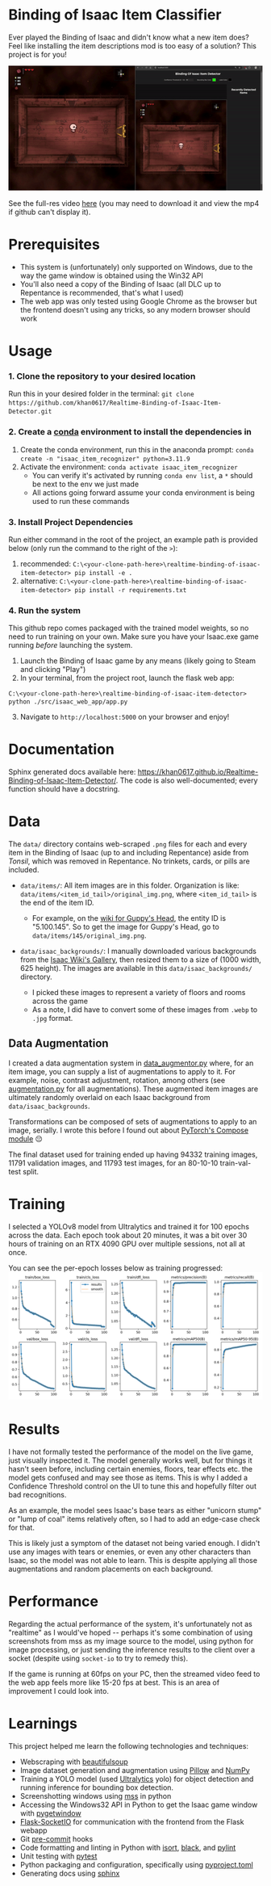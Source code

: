 # Binding of Isaac Item Classifier 
Ever played the Binding of Isaac and didn't know what a new item does? Feel like installing the item descriptions mod is too easy of a solution? This project is for you!

![Demo](./readme_materials/isaac_gif.gif)

See the full-res video [here](./readme_materials/isaac_item_detector_video.mp4) (you may need to download it and view the mp4 if github can't display it).

# Prerequisites
- This system is (unfortunately) only supported on Windows, due to the way the game window is obtained using the Win32 API
- You'll also need a copy of the Binding of Isaac (all DLC up to Repentance is recommended, that's what I used)
- The web app was only tested using Google Chrome as the browser but the frontend doesn't using any tricks, so any modern browser should work

# Usage
### 1. Clone the repository to your desired location
Run this in your desired folder in the terminal: `git clone https://github.com/khan0617/Realtime-Binding-of-Isaac-Item-Detector.git`


### 2. Create a [conda](https://conda.io/projects/conda/en/latest/user-guide/install/index.html) environment to install the dependencies in
1. Create the conda environment, run this in the anaconda prompt: `conda create -n "isaac_item_recognizer" python=3.11.9`
2. Activate the environment: `conda activate isaac_item_recognizer`
    - You can verify it's activated by running `conda env list`, a `*` should be next to the env we just made
    - All actions going forward assume your conda environment is being used to run these commands

### 3. Install Project Dependencies
Run either command in the root of the project, an example path is provided below (only run the command to the right of the `>`):
1. recommended: `C:\<your-clone-path-here>\realtime-binding-of-isaac-item-detector> pip install -e .`
2. alternative: `C:\<your-clone-path-here>\realtime-binding-of-isaac-item-detector> pip install -r requirements.txt`

### 4. Run the system
This github repo comes packaged with the trained model weights, so no need to run training on your own.
Make sure you have your Isaac.exe game running *before* launching the system.

1. Launch the Binding of Isaac game by any means (likely going to Steam and clicking "Play")
2. In your terminal, from the project root, launch the flask web app: 
```
C:\<your-clone-path-here>\realtime-binding-of-isaac-item-detector> python ./src/isaac_web_app/app.py
```
3. Navigate to `http://localhost:5000` on your browser and enjoy!

# Documentation
Sphinx generated docs available here: https://khan0617.github.io/Realtime-Binding-of-Isaac-Item-Detector/. The code is also well-documented; every function should have a docstring.

# Data
The `data/` directory contains web-scraped `.png` files for each and every item in the Binding of Isaac (up to and including Repentance) aside from *Tonsil*, which was removed in Repentance. No trinkets, cards, or pills are included.

- `data/items/`: All item images are in this folder. Organization is like: `data/items/<item_id_tail>/original_img.png`, where `<item_id_tail>` is the end of the item ID. 
    - For example, on the [wiki for Guppy's Head](https://bindingofisaacrebirth.fandom.com/wiki/Guppy%27s_Head), the entity ID is "5.100.145". So to get the image for Guppy's Head, go to `data/items/145/original_img.png`.

- `data/isaac_backgrounds/`: I manually downloaded various backgrounds from the [Isaac Wiki's Gallery](https://bindingofisaacrebirth.fandom.com/wiki/Rooms?file=Binding_Of_Octorock.jpg#Gallery), then resized them to a size of (1000 width, 625 height). The images are available in this `data/isaac_backgrounds/` directory.
    - I picked these images to represent a variety of floors and rooms across the game
    - As a note, I did have to convert some of these images from `.webp` to `.jpg` format.

## Data Augmentation
I created a data augmentation system in [data_augmentor.py](./src/image_processing/data_augmentor.py) where, for an item image, you can supply a list of augmentations to apply to it. For example, noise, contrast adjustment, rotation, among others (see [augmentation.py](./src/image_processing/augmentation.py) for all augmentations). These augmented item images are ultimately randomly overlaid on each Isaac background from `data/isaac_backgrounds`. 

Transformations can be composed of sets of augmentations to apply to an image, serially. I wrote this before I found out about [PyTorch's Compose module](https://pytorch.org/vision/main/generated/torchvision.transforms.Compose.html) 😔

The final dataset used for training ended up having 94332 training images, 11791 validation images, and 11793 test images, for an 80-10-10 train-val-test split.

# Training
I selected a YOLOv8 model from Ultralytics and trained it for 100 epochs across the data. Each epoch took about 20 minutes, it was a bit over 30 hours of training on an RTX 4090 GPU over multiple sessions, not all at once.

You can see the per-epoch losses below as training progressed:
![Training loss](./model_training_results/results.png)


# Results
I have not formally tested the performance of the model on the live game, just visually inspected it. The model generally works well, but for things it hasn't seen before, including certain enemies, floors, tear effects etc. the model gets confused and may see those as items. This is why I added a Confidence Threshold control on the UI to tune this and hopefully filter out bad recognitions.

As an example, the model sees Isaac's base tears as either "unicorn stump" or "lump of coal" items relatively often, so I had to add an edge-case check for that.

This is likely just a symptom of the dataset not being varied enough. I didn't use any images with tears or enemies, or even any other characters than Isaac, so the model was not able to learn. This is despite applying all those augmentations and random placements on each background.

# Performance
Regarding the actual performance of the system, it's unfortunately not as "realtime" as I would've hoped -- perhaps it's some combination of using screenshots from mss as my image source to the model, using python for image processing, or just sending the inference results to the client over a socket (despite using `socket-io` to try to remedy this).

If the game is running at 60fps on your PC, then the streamed video feed to the web app feels more like 15-20 fps at best. This is an area of improvement I could look into.

# Learnings
This project helped me learn the following technologies and techniques:
- Webscraping with [beautifulsoup](https://www.crummy.com/software/BeautifulSoup/bs4/doc/)
- Image dataset generation and augmentation using [Pillow](https://python-pillow.org/) and [NumPy](https://numpy.org/)
- Training a YOLO model (used [Ultralytics](https://docs.ultralytics.com/) yolo) for object detection and running inference for bounding box detection.
- Screenshotting windows using [mss](https://python-mss.readthedocs.io/) in python
- Accessing the Windows32 API in Python to get the Isaac game window with [pygetwindow](https://github.com/asweigart/PyGetWindow)
- [Flask-SocketIO](https://flask-socketio.readthedocs.io/en/latest/) for communication with the frontend from the Flask webapp
- Git [pre-commit](https://pre-commit.com/) hooks
- Code formatting and linting in Python with [isort](https://pycqa.github.io/isort/), [black](https://github.com/psf/black), and [pylint](https://www.pylint.org/)
- Unit testing with [pytest](https://docs.pytest.org/en/stable/)
- Python packaging and configuration, specifically using [pyproject.toml](https://packaging.python.org/en/latest/guides/writing-pyproject-toml/)
- Generating docs using [sphinx](https://www.sphinx-doc.org/en/master/)
